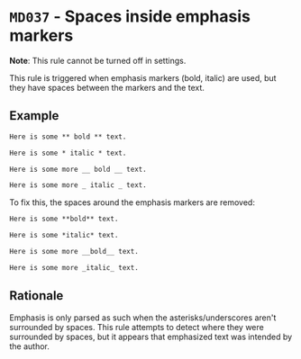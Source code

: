 # `MD037` - Spaces inside emphasis markers

**Note**: This rule cannot be turned off in settings.

This rule is triggered when emphasis markers (bold, italic) are used, but they have spaces between the markers and the text.

## Example

```markdown
Here is some ** bold ** text.

Here is some * italic * text.

Here is some more __ bold __ text.

Here is some more _ italic _ text.
```

To fix this, the spaces around the emphasis markers are removed:

```markdown
Here is some **bold** text.

Here is some *italic* text.

Here is some more __bold__ text.

Here is some more _italic_ text.
```

## Rationale

Emphasis is only parsed as such when the asterisks/underscores aren't surrounded by spaces. This rule attempts to detect where they were surrounded by spaces, but it appears that emphasized text was intended by the author.

